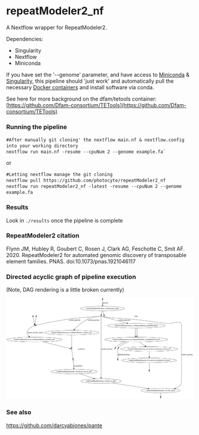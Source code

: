 # repeatModeler2_nf
A Nextflow wrapper for RepeatModeler2.

Dependencies:
* Singularity
* Nextflow
* Miniconda

If you have set the '--genome' parameter, and have access to [Miniconda](https://docs.conda.io/en/latest/miniconda.html) & [Singularity](https://sylabs.io/singularity/), this pipeline should 'just work' and automatically pull the necessary [Docker containers](https://hub.docker.com/r/dfam/tetools) and install software via conda.

See here for more background on the dfam/tetools container: [https://github.com/Dfam-consortium/TETools](https://github.com/Dfam-consortium/TETools)

### Running the pipeline
```
#After manually git cloning' the nextflow main.nf & nextflow.config into your working directory
nextflow run main.nf -resume --cpuNum 2 --genome example.fa`
```
or

```
#Letting nextflow manage the git cloning
nextflow pull https://github.com/photocyte/repeatModeler2_nf
nextflow run repeatModeler2_nf -latest -resume --cpuNum 2 --genome example.fa
```

### Results
 Look in `./results` once the pipeline is complete

### RepeatModeler2 citation
Flynn JM, Hubley R, Goubert C, Rosen J, Clark AG, Feschotte C, Smit AF. 2020. RepeatModeler2 for automated genomic discovery of transposable element families. PNAS. doi:10.1073/pnas.1921046117

### Directed acyclic graph of pipeline execution
(Note, DAG rendering is a little broken currently)

![Directed acyclic graph for program execution](./results/dag.svg)

### See also
https://github.com/darcyabjones/pante

